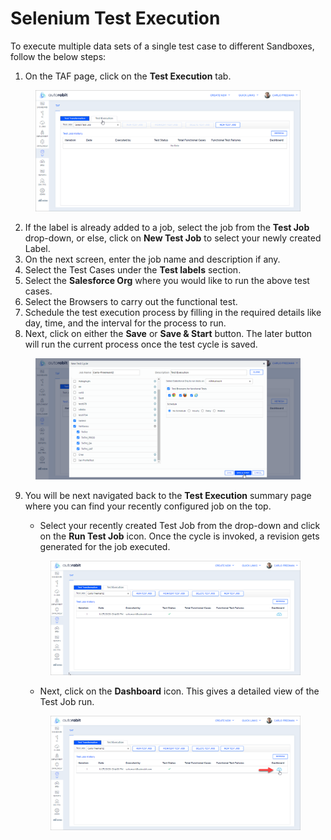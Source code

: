 # Selenium Test Execution

To execute multiple data sets of a single test case to different Sandboxes, follow the below steps:

1. On the TAF page, click on the **Test Execution** tab.

<figure><img src="../../.gitbook/assets/image (6) (1).png" alt=""><figcaption></figcaption></figure>

2. If the label is already added to a job, select the job from the **Test Job** drop-down, or else, click on **New Test Job** to select your newly created Label.
3. On the next screen, enter the job name and description if any.&#x20;
4. Select the Test Cases under the **Test labels** section.
5. Select the **Salesforce Org** where you would like to run the above test cases.
6. Select the Browsers to carry out the functional test.
7. Schedule the test execution process by filling in the required details like day, time, and the interval for the process to run.
8. Next, click on either the **Save** or **Save & Start** button. The later button will run the current process once the test cycle is saved.

<figure><img src="../../.gitbook/assets/image (7) (1).png" alt=""><figcaption></figcaption></figure>

9.  You will be next navigated back to the **Test Execution** summary page where you can find your recently configured job on the top.

    * Select your recently created Test Job from the drop-down and click on the **Run Test Job** icon. Once the cycle is invoked, a revision gets generated for the job executed.

    <figure><img src="../../.gitbook/assets/image (8) (1).png" alt=""><figcaption></figcaption></figure>

    * Next, click on the **Dashboard** icon. This gives a detailed view of the Test Job run.&#x20;

    <figure><img src="../../.gitbook/assets/image (9) (1).png" alt=""><figcaption></figcaption></figure>
